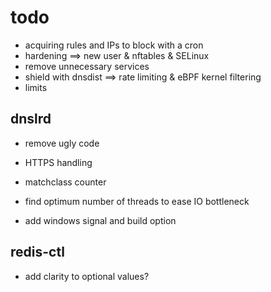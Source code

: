 # todo

- acquiring rules and IPs to block with a cron
- hardening                             ==> new user & nftables & SELinux
- remove unnecessary services
- shield with dnsdist                   ==> rate limiting & eBPF kernel filtering
- limits

## dnslrd
- remove ugly code

- HTTPS handling
- matchclass counter
- find optimum number of threads to ease IO bottleneck
- add windows signal and build option

## redis-ctl

- add clarity to optional values?